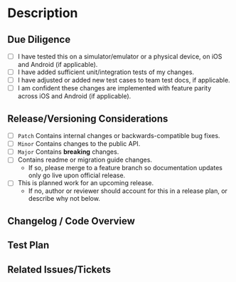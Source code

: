 # Description
<!-- Briefly describe the feature or bug that your pull request addresses, 1-2 sentences. -->


## Due Diligence
<!-- Best practices before submitting, add additional notes below -->
- [ ] I have tested this on a simulator/emulator or a physical device, on iOS and Android (if applicable).
- [ ] I have added sufficient unit/integration tests of my changes.
- [ ] I have adjusted or added new test cases to team test docs, if applicable.
- [ ] I am confident these changes are implemented with feature parity across iOS and Android (if applicable).

## Release/Versioning Considerations
<!-- Help determine how this should be categorized for release, add additional notes below. -->
<!-- Please add the planned version as a `milestone` label on this PR -->
- [ ] `Patch` Contains internal changes or backwards-compatible bug fixes.
- [ ] `Minor` Contains changes to the public API.
- [ ] `Major` Contains **breaking** changes.
- [ ] Contains readme or migration guide changes.
  - If so, please merge to a feature branch so documentation updates only go live upon official release.
- [ ] This is planned work for an upcoming release.
  - If no, author or reviewer should account for this in a release plan, or describe why not below.


## Changelog / Code Overview
<!-- What was changed / added / removed and why. Attach screenshots or other supporting materials -->


## Test Plan
<!-- Provide reproducible testing steps. Link any artifacts, recordings, spreadsheets, etc. -->


## Related Issues/Tickets
<!-- Link to relevant Jira issues, Slack discussions, Google Docs -->

